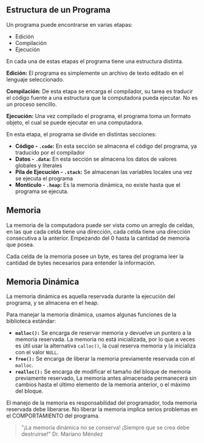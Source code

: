 ## Estructura de un Programa

Un programa puede encontrarse en varias etapas:

- Edición
- Compilación
- Ejecución

En cada una de estas etapas el programa tiene una estructura distinta.

**Edición:** El programa es simplemente un archivo de texto editado en el lenguaje seleccionado.

**Compilación:** De esta etapa se encarga el compilador, su tarea es traducir el código fuente a una estructura que la computadora pueda ejecutar. No es un proceso sencillo.

**Ejecución:** Una vez compilado el programa, el programa toma un formato objeto, el cual se puede ejecutar en una computadora.

En esta etapa, el programa se divide en distintas secciones:

- **Código - `.code`:** En esta sección se almacena el código del programa, ya traducido por el compilador
- **Datos - `.data`:** En esta sección se almacena los datos de valores globales y literales
- **Pila de Ejecución - `.stack`:** Se almacenan las variables locales una vez se ejecuta el programa
- **Montículo - `.heap`:** Es la memoria dinámica, no existe hasta que el programa se ejecuta.

## Memoria

La memoria de la computadora puede ser vista como un arreglo de celdas, en las que cada celda tiene una dirección, cada celda tiene una dirección consecutiva a la anterior. Empezando del 0 hasta la cantidad de memoria que posea.

Cada celda de la memoria posee un byte, es tarea del programa leer la cantidad de bytes necesarios para entender la información.

## Memoria Dinámica

La memoria dinámica es aquella reservada durante la ejecución del programa, y se almacena en el heap.

Para manejar la memoria dinámica, usamos algunas funciones de la biblioteca estándar:

- **`malloc():`** Se encarga de reservar memoria y devuelve un puntero a la memoria reservada. La memoria no está inicializada, por lo que a veces es útil usar la alternativa `calloc()`, la cual reserva memoria y la inicializa con el valor `NULL`.
- **`free():`** Se encarga de liberar la memoria previamente reservada con el `malloc`.
- **`realloc():`** Se encarga de modificar el tamaño del bloque de memoria previamente reservado, La memoria antes almacenada permanecerá sin cambios hasta el último elemento de la memoria anterior, o el máximo del bloque.

El manejo de la memoria es responsabilidad del programador, toda memoria reservada debe liberarse. No liberar la memoria implica serios problemas en el COMPORTAMIENTO del programa.

> "¡La memoria dinámica no se conserva! ¡Siempre que se crea debe destruirse!"
> Dr. Mariano Méndez
